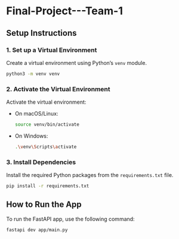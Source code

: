 # Final-Project---Team-1


## Setup Instructions

### 1. Set up a Virtual Environment
Create a virtual environment using Python’s `venv` module.

```bash
python3 -m venv venv
```

### 2. Activate the Virtual Environment
Activate the virtual environment:

- On macOS/Linux:
  ```bash
  source venv/bin/activate
  ```

- On Windows:
  ```bash
  .\venv\Scripts\activate
  ```

### 3. Install Dependencies
Install the required Python packages from the `requirements.txt` file.

```bash
pip install -r requirements.txt
```

## How to Run the App

To run the FastAPI app, use the following command:

```bash
fastapi dev app/main.py
```

